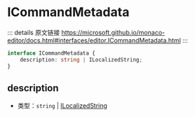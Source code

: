 # ICommandMetadata
        
::: details 原文链接
https://microsoft.github.io/monaco-editor/docs.html#interfaces/editor.ICommandMetadata.html
:::

```ts
interface ICommandMetadata {
    description: string | ILocalizedString;
}
```

## description
- 类型：`string` | [ILocalizedString](/api/editor/ILocalizedString.md)
